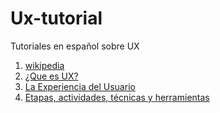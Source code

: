 Ux-tutorial
===========

Tutoriales en español sobre UX

1. [wikipedia](http://es.wikipedia.org/wiki/Experiencia_de_usuario)
1. [¿Que es UX?](http://www.fatdux.com/es/what/what-is-ux)
1. [La Experiencia del Usuario](http://www.nosolousabilidad.com/articulos/experiencia_del_usuario.htm)
1. [Etapas, actividades, técnicas y herramientas](http://www.nosolousabilidad.com/articulos/uxd.htm)